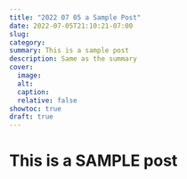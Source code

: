 ```yaml
---
title: "2022 07 05 a Sample Post"
date: 2022-07-05T21:10:21-07:00
slug:
category:
summary: This is a sample post 
description: Same as the summary
cover:
  image:
  alt:
  caption:
  relative: false
showtoc: true
draft: true
---
```

# This is a **SAMPLE** post